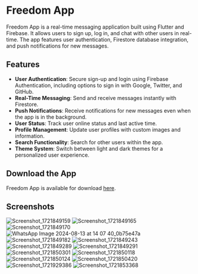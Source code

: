 # Freedom App

Freedom App is a real-time messaging application built using Flutter and Firebase.
It allows users to sign up, log in, and chat with other users in real-time.
The app features user authentication, Firestore database integration, and push notifications for new messages.

## Features

- **User Authentication**: Secure sign-up and login using Firebase Authentication, including options to sign in with Google, Twitter, and GitHub.
- **Real-Time Messaging**: Send and receive messages instantly with Firestore.
- **Push Notifications**: Receive notifications for new messages even when the app is in the background.
- **User Status**: Track user online status and last active time.
- **Profile Management**: Update user profiles with custom images and information.
- **Search Functionality**: Search for other users within the app.
- **Theme System**: Switch between light and dark themes for a personalized user experience.

## Download the App

Freedom App is available for download [here](https://drive.google.com/file/d/14roXab2LESc6jF3aReIJaAeKLQdC5dQA/view?usp=sharing).

## Screenshots
![Screenshot_1721849159](https://github.com/user-attachments/assets/f3db1e80-fb5d-4ca9-a18d-52af0a41b634)
![Screenshot_1721849165](https://github.com/user-attachments/assets/787824ae-e80b-4226-b94f-b9eb9e758ccc)
![Screenshot_1721849170](https://github.com/user-attachments/assets/a50cfa94-9206-43f9-ba51-b195c14414f2)
![WhatsApp Image 2024-08-13 at 14 07 40_0b75e47a](https://github.com/user-attachments/assets/8d6f6e39-9047-4721-902d-e6ce33ca690b)
![Screenshot_1721849182](https://github.com/user-attachments/assets/87d82310-5cdf-4ac2-9f12-73fc6d6de677)
![Screenshot_1721849243](https://github.com/user-attachments/assets/9fda6316-511a-46f2-8adb-3d0ea6affbc9)
![Screenshot_1721849289](https://github.com/user-attachments/assets/c2b0926e-06d2-4348-a297-64fe63e87270)
![Screenshot_1721849291](https://github.com/user-attachments/assets/870450ba-9985-48f1-9332-b4719d0634f5)
![Screenshot_1721850301](https://github.com/user-attachments/assets/1c07557a-ae80-40fc-bf87-25d11c082c76)
![Screenshot_1721850118](https://github.com/user-attachments/assets/3d28ce7a-5b9d-4dfe-adf6-e24dbf72b4a3)
![Screenshot_1721850124](https://github.com/user-attachments/assets/bb5fe20c-f776-4ef0-9a44-2f078f6a72bd)
![Screenshot_1721850420](https://github.com/user-attachments/assets/8594b3e0-dcea-4aa8-90ff-a780829cecc1)
![Screenshot_1721929386](https://github.com/user-attachments/assets/36d321ef-9855-4384-8e64-b6847df1432d)
![Screenshot_1721853368](https://github.com/user-attachments/assets/f9102a37-7fdb-44a0-ba64-729b9d6ae576)
